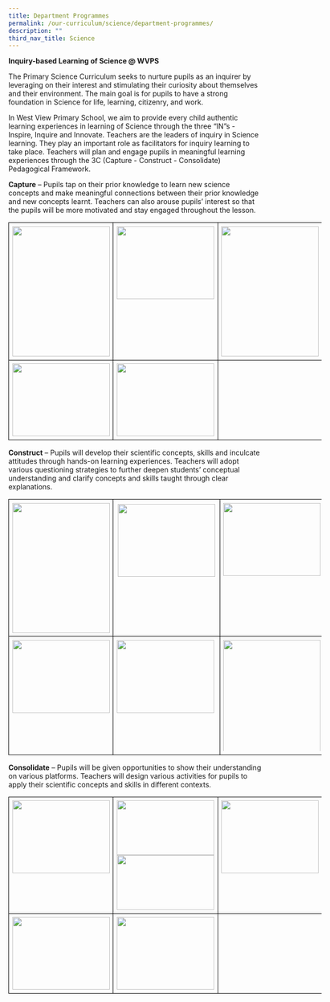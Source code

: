 ```yaml
---
title: Department Programmes
permalink: /our-curriculum/science/department-programmes/
description: ""
third_nav_title: Science
---
```

**Inquiry-based Learning of Science @ WVPS**

  

The Primary Science Curriculum seeks to nurture pupils as an inquirer by leveraging on their interest and stimulating their curiosity about themselves and their environment. The main goal is for pupils to have a strong foundation in Science for life, learning, citizenry, and work.&nbsp;

  

In West View Primary School, we aim to provide every child authentic learning experiences in learning of Science through the three “IN”s - Inspire, Inquire and Innovate. Teachers are the leaders of inquiry in Science learning. They play an important role as facilitators for inquiry learning to take place. Teachers will plan and engage pupils in meaningful learning experiences through the 3C (Capture - Construct - Consolidate) Pedagogical Framework.&nbsp;&nbsp;

  

**Capture** – Pupils tap on their prior knowledge to learn new science concepts and make meaningful connections between their prior knowledge and new concepts learnt. Teachers can also arouse pupils’ interest so that the pupils will be more motivated and stay engaged throughout the lesson.&nbsp;

  

  

  

<table style="border:none;border-collapse:collapse;table-layout:fixed;width:468pt"><colgroup><col><col><col></colgroup><tbody><tr style="height:0pt"><td style="border-left:solid #000000 1pt;border-right:solid #000000 1pt;border-bottom:solid #000000 1pt;border-top:solid #000000 1pt;vertical-align:top;padding:5pt 5pt 5pt 5pt;overflow:hidden;overflow-wrap:break-word;"><p style="line-height:1.2;margin-top:0pt;margin-bottom:0pt;" dir="ltr"><span style="font-size:12pt;font-family:Arial;color:#1c3458;background-color:transparent;font-weight:400;font-style:normal;font-variant:normal;text-decoration:none;vertical-align:baseline;white-space:pre;white-space:pre-wrap;"><span style="border:none;display:inline-block;overflow:hidden;width:194px;height:259px;"><img style="margin-left:0px;margin-top:0px;" height="259" width="194" src="https://lh6.googleusercontent.com/BBBInSLZFsFPMA6MBrnjpaT8JPC7ro2gQeQP3D_JPfnRRmCBd-sLExisGfRckR-cCj7MunjXzQOrzdfyvrlvoygFRf1fWQM_icmQ53N8w8ooMjotao4lSEyQl96W19Ltnz18m9oFPCQgjM4-rjXS6A"></span></span></p></td><td style="border-left:solid #000000 1pt;border-right:solid #000000 1pt;border-bottom:solid #000000 1pt;border-top:solid #000000 1pt;vertical-align:top;padding:5pt 5pt 5pt 5pt;overflow:hidden;overflow-wrap:break-word;"><p style="line-height:1.2;margin-top:0pt;margin-bottom:0pt;" dir="ltr"><span style="font-size:12pt;font-family:Arial;color:#1c3458;background-color:transparent;font-weight:400;font-style:normal;font-variant:normal;text-decoration:none;vertical-align:baseline;white-space:pre;white-space:pre-wrap;"><span style="border:none;display:inline-block;overflow:hidden;width:194px;height:145px;"><img style="margin-left:0px;margin-top:0px;" height="145" width="194" src="https://lh3.googleusercontent.com/kwHcAHZ1PtovB59eiUgEEhoyvyq_RM4FLWLQB2s1UQEDhjF0fA74Z6CfXVwFfHaIm0VzRqez_Lazyo-fhwPLzFDaz1eOVBYdR8IXJYio5LJa3aYpXiD01TdwIOnp4uUgVtHuQX4Vv2ll0BAwXrvbRg"></span></span></p></td><td style="border-left:solid #000000 1pt;border-right:solid #000000 1pt;border-bottom:solid #000000 1pt;border-top:solid #000000 1pt;vertical-align:top;padding:5pt 5pt 5pt 5pt;overflow:hidden;overflow-wrap:break-word;"><p style="line-height:1.2;margin-top:0pt;margin-bottom:0pt;" dir="ltr"><span style="font-size:12pt;font-family:Arial;color:#1c3458;background-color:transparent;font-weight:400;font-style:normal;font-variant:normal;text-decoration:none;vertical-align:baseline;white-space:pre;white-space:pre-wrap;"><span style="border:none;display:inline-block;overflow:hidden;width:194px;height:259px;"><img style="margin-left:0px;margin-top:0px;" height="259" width="194" src="https://lh4.googleusercontent.com/o5VShDbAZrqaj621O2f2sn1qOHIO0kfgEB-5vYB7WoHxMIV6GO76IKV3fYoUsG5Lt28T_e33A6sTlP8Ja8Tob38OUHSzfH5SA0cxYcwW0drue4yCiwUtWBAB26nf0P_VdZtQzAYNGMylUTdFD0f85A"></span></span></p></td></tr><tr style="height:0pt"><td style="border-left:solid #000000 1pt;border-right:solid #000000 1pt;border-bottom:solid #000000 1pt;border-top:solid #000000 1pt;vertical-align:top;padding:5pt 5pt 5pt 5pt;overflow:hidden;overflow-wrap:break-word;"><p style="line-height:1.2;margin-top:0pt;margin-bottom:0pt;" dir="ltr"><span style="font-size:12pt;font-family:Arial;color:#1c3458;background-color:transparent;font-weight:400;font-style:normal;font-variant:normal;text-decoration:none;vertical-align:baseline;white-space:pre;white-space:pre-wrap;"><span style="border:none;display:inline-block;overflow:hidden;width:194px;height:145px;"><img style="margin-left:0px;margin-top:0px;" height="145" width="194" src="https://lh6.googleusercontent.com/2gJ6ir0FvZMwBgusZxhsVkLoH2aOJuPdX-od6paLJAPx5mIVPtY-1VEXuZqrY__4KK8ZNEmZiOYhBCDwOGRpHakhuRYVuIlcJZ2_4bA0qcVsD1KLcBfQMr-meC7uG3hiQN788hlrqhkOsr_6iStK7Q"></span></span></p></td><td style="border-left:solid #000000 1pt;border-right:solid #000000 1pt;border-bottom:solid #000000 1pt;border-top:solid #000000 1pt;vertical-align:top;padding:5pt 5pt 5pt 5pt;overflow:hidden;overflow-wrap:break-word;"><p style="line-height:1.2;margin-top:0pt;margin-bottom:0pt;" dir="ltr"><span style="font-size:12pt;font-family:Arial;color:#1c3458;background-color:transparent;font-weight:400;font-style:normal;font-variant:normal;text-decoration:none;vertical-align:baseline;white-space:pre;white-space:pre-wrap;"><span style="border:none;display:inline-block;overflow:hidden;width:194px;height:145px;"><img style="margin-left:0px;margin-top:0px;" height="145" width="194" src="https://lh4.googleusercontent.com/2RLBU-WVa2DlYD9hou0gWjB0yvjjeNEF7m-iFmnBUeKcLJgaAjngKH7U7SIP3GGV2Zh3tTPiwQHn1s_FlrMg1u3RueFAntTdVTFR6jPkeAkT-Hqw38J8xSMRvRJUcKQD7bhMQFUi83fyU11ZxzID8w"></span></span></p></td><td style="border-left:solid #000000 1pt;border-right:solid #000000 1pt;border-bottom:solid #000000 1pt;border-top:solid #000000 1pt;vertical-align:top;padding:5pt 5pt 5pt 5pt;overflow:hidden;overflow-wrap:break-word;"><br></td></tr></tbody></table>

  

  

**Construct** – Pupils will develop their scientific concepts, skills and inculcate attitudes through hands-on learning experiences. Teachers will adopt various questioning strategies to further deepen students’ conceptual understanding and clarify concepts and skills taught through clear explanations.&nbsp;

  

  

  

  

<table style="border:none;border-collapse:collapse;table-layout:fixed;width:468pt"><colgroup><col><col><col></colgroup><tbody><tr style="height:0pt"><td style="border-left:solid #000000 1pt;border-right:solid #000000 1pt;border-bottom:solid #000000 1pt;border-top:solid #000000 1pt;vertical-align:top;padding:5pt 5pt 5pt 5pt;overflow:hidden;overflow-wrap:break-word;"><p style="line-height:1.2;margin-top:0pt;margin-bottom:0pt;" dir="ltr"><span style="font-size:12pt;font-family:Arial;color:#1c3458;background-color:transparent;font-weight:400;font-style:normal;font-variant:normal;text-decoration:none;vertical-align:baseline;white-space:pre;white-space:pre-wrap;"><span style="border:none;display:inline-block;overflow:hidden;width:194px;height:259px;"><img style="margin-left:0px;margin-top:0px;" height="259" width="194" src="https://lh4.googleusercontent.com/iqN_tshRlxR3Ss-g9ifGXN5LNd_06l_fqqnVeZQnMri5iy_zYYkcAQORhBi3U1iV7Ui4iiAjizT8Kpq-LQx9hTYX8Hf4791GUjRSb5qXMfeJebHmw3oC_ZQ2V57v5S-1kuwGeB32YncsKHBnFEd4QQ"></span></span></p></td><td style="border-left:solid #000000 1pt;border-right:solid #000000 1pt;border-bottom:solid #000000 1pt;border-top:solid #000000 1pt;vertical-align:top;padding:5pt 5pt 5pt 5pt;overflow:hidden;overflow-wrap:break-word;"><p style="line-height:1.2;margin-top:0pt;margin-bottom:0pt;" dir="ltr"><span style="font-size:12pt;font-family:Arial;color:#1c3458;background-color:transparent;font-weight:400;font-style:normal;font-variant:normal;text-decoration:none;vertical-align:baseline;white-space:pre;white-space:pre-wrap;"><span style="border:2pt solid #ffffff;display:inline-block;overflow:hidden;width:194px;height:145px;"><img style="margin-left:0px;margin-top:0px;" height="145" width="194" src="https://lh6.googleusercontent.com/Q4KwnIbHZUoHBCRsepXaGFQLXbHoKB0mkRv0mtEHTO_lIhJaDSHB3QQnWSf5WlZWJoh0eJ6RvfQOKy1-Ksxg9j34hmKXu1NQEfj7_uyfa5j3z0aYHHSvKqBMF-h8OMErZVZ-0MCkJXAS1MwjePJQ2w"></span></span></p></td><td style="border-left:solid #000000 1pt;border-right:solid #000000 1pt;border-bottom:solid #000000 1pt;border-top:solid #000000 1pt;vertical-align:top;padding:5pt 5pt 5pt 5pt;overflow:hidden;overflow-wrap:break-word;"><p style="line-height:1.2;margin-top:0pt;margin-bottom:0pt;" dir="ltr"><span style="font-size:12pt;font-family:Arial;color:#1c3458;background-color:transparent;font-weight:400;font-style:normal;font-variant:normal;text-decoration:none;vertical-align:baseline;white-space:pre;white-space:pre-wrap;"><span style="border:none;display:inline-block;overflow:hidden;width:194px;height:145px;"><img style="margin-left:0px;margin-top:0px;" height="145" width="194" src="https://lh3.googleusercontent.com/glRnHeCDv5SeayoRkMpfvf9eZLrd_97pyZJQqPM8okmV2S1X9C7qjIiKsZluOXlwK0W8lQhfXtky1aMcseHF2s65x5GhCBfg8ZYzkoccCwMvenryu1E1VCqNZ3N5pa2vO9cg0kPjaY6T1JhRuKf3-w"></span></span></p></td></tr><tr style="height:0pt"><td style="border-left:solid #000000 1pt;border-right:solid #000000 1pt;border-bottom:solid #000000 1pt;border-top:solid #000000 1pt;vertical-align:top;padding:5pt 5pt 5pt 5pt;overflow:hidden;overflow-wrap:break-word;"><p style="line-height:1.2;margin-top:0pt;margin-bottom:0pt;" dir="ltr"><span style="font-size:12pt;font-family:Arial;color:#1c3458;background-color:transparent;font-weight:400;font-style:normal;font-variant:normal;text-decoration:none;vertical-align:baseline;white-space:pre;white-space:pre-wrap;"><span style="border:none;display:inline-block;overflow:hidden;width:194px;height:145px;"><img style="margin-left:0px;margin-top:0px;" height="145" width="194" src="https://lh4.googleusercontent.com/YgANB49AjaMH5JqpG6SHOw9rVYb9cHzQhrW8ZcoO8rxjoVbLmeFDD-sJ_xsheRWb7RpwuVBE9a9pFd5lxYqhwxwrbSlq214oY2k29vf3auBilRVOEZdNgof8af_6OMItH8_imWBewiOAWpTsz8BhZw"></span></span></p></td><td style="border-left:solid #000000 1pt;border-right:solid #000000 1pt;border-bottom:solid #000000 1pt;border-top:solid #000000 1pt;vertical-align:top;padding:5pt 5pt 5pt 5pt;overflow:hidden;overflow-wrap:break-word;"><p style="line-height:1.2;margin-top:0pt;margin-bottom:0pt;" dir="ltr"><span style="font-size:12pt;font-family:Arial;color:#1c3458;background-color:transparent;font-weight:400;font-style:normal;font-variant:normal;text-decoration:none;vertical-align:baseline;white-space:pre;white-space:pre-wrap;"><span style="border:none;display:inline-block;overflow:hidden;width:194px;height:145px;"><img style="margin-left:0px;margin-top:0px;" height="145" width="194" src="https://lh5.googleusercontent.com/z73nUPEpgNFZEEK2us_XBfsr8GAflpaEjupnjv3Y4X5ddAa1eaK1-tigrQYqFx7cS5qoywPEz7wPRBAGYHJ3VfZZTjWXB0gPbL_sk9AUFW7po2zJW2L7_PIKZUWp1xDCZgyvwzO7CSSjDqbb3iGMPA"></span></span></p></td><td style="border-left:solid #000000 1pt;border-right:solid #000000 1pt;border-bottom:solid #000000 1pt;border-top:solid #000000 1pt;vertical-align:top;padding:5pt 5pt 5pt 5pt;overflow:hidden;overflow-wrap:break-word;"><p style="line-height:1.2;margin-top:0pt;margin-bottom:0pt;" dir="ltr"><span style="font-size:12pt;font-family:Arial;color:#1c3458;background-color:transparent;font-weight:400;font-style:normal;font-variant:normal;text-decoration:none;vertical-align:baseline;white-space:pre;white-space:pre-wrap;"><span style="border:none;display:inline-block;overflow:hidden;width:194px;height:221px;"><img style="margin-left:0px;margin-top:0px;" height="259.4586018839861" width="194" src="https://lh6.googleusercontent.com/HIh_kPdoUEsdgYfIngUizGQJIQPINLh8LA6GsqDv4tw-8k3vM6RujKAuLdON61xVTmCPhynu3ysp8cEeTIaLsVRVN_mxDjmDNiLaRyV5A_LAcd4NMtcOO6JeHBGMOcQiUzdSEp5WYZ1GFD8sTz2VWw"></span></span></p></td></tr></tbody></table>

  

  

**Consolidate** – Pupils will be given opportunities to show their understanding on various platforms. Teachers will design various activities for pupils to apply their scientific concepts and skills in different contexts.

  

  

  

<table style="border:none;border-collapse:collapse;table-layout:fixed;width:468pt"><colgroup><col><col><col></colgroup><tbody><tr style="height:0pt"><td style="border-left:solid #000000 1pt;border-right:solid #000000 1pt;border-bottom:solid #000000 1pt;border-top:solid #000000 1pt;vertical-align:top;padding:5pt 5pt 5pt 5pt;overflow:hidden;overflow-wrap:break-word;"><p style="line-height:1.2;margin-top:0pt;margin-bottom:0pt;" dir="ltr"><span style="font-size:12pt;font-family:Arial;color:#1c3458;background-color:transparent;font-weight:400;font-style:normal;font-variant:normal;text-decoration:none;vertical-align:baseline;white-space:pre;white-space:pre-wrap;"><span style="border:none;display:inline-block;overflow:hidden;width:194px;height:145px;"><img style="margin-left:0px;margin-top:0px;" height="145" width="194" src="https://lh5.googleusercontent.com/99iaID4gcOHUhX72Y-z77TAXdGVA4D_PaTX6OTxs2f14EQkBiL_7BWkYOlVK9Q8RkoIeJcMXpL4diEZ2QrWRdb1aubTJ7a2ewSedsbycQZZDNgEasfO-7rKTeYqJYE59BuCASTxuXvMCXQNgWFW9pw"></span></span></p></td><td style="border-left:solid #000000 1pt;border-right:solid #000000 1pt;border-bottom:solid #000000 1pt;border-top:solid #000000 1pt;vertical-align:top;padding:5pt 5pt 5pt 5pt;overflow:hidden;overflow-wrap:break-word;"><p style="line-height:1.2;margin-top:0pt;margin-bottom:0pt;" dir="ltr"><span style="font-size:12pt;font-family:Arial;color:#1c3458;background-color:transparent;font-weight:400;font-style:normal;font-variant:normal;text-decoration:none;vertical-align:baseline;white-space:pre;white-space:pre-wrap;"><span style="border:none;display:inline-block;overflow:hidden;width:194px;height:109px;"><img style="margin-left:0px;margin-top:0px;" height="109" width="194" src="https://lh5.googleusercontent.com/F42vM8NGeusrzG0wvam7vj6x8_teSYgHvvwn2H1xTp5nOcPVy2q3athLGCXyBbts43D8pQQmUHxBfCKhxhpffhd3cYdKev7r2kW9LdAQKYegCfrfh-n_YlDZDaXJqFJbb8rBDmzauhjdM0kDseSXOQ"></span></span><span style="font-size:12pt;font-family:Arial;color:#1c3458;background-color:transparent;font-weight:400;font-style:normal;font-variant:normal;text-decoration:none;vertical-align:baseline;white-space:pre;white-space:pre-wrap;"><span style="border:none;display:inline-block;overflow:hidden;width:194px;height:109px;"><img style="margin-left:0px;margin-top:0px;" height="109" width="194" src="https://lh5.googleusercontent.com/pQ5NWFPLKW_jhNWsGRdALcLYamePmWSMzM86K-XCdwl9ddKa45h0zai_RdIzaupRpWczwRGq0k-itI9orr0YQq5QSYUDrFLzjFrStHwgELigIPbkuTd8TW6hlE2rshgE-PC3EHqVThy_gBfTRfus1Q"></span></span></p></td><td style="border-left:solid #000000 1pt;border-right:solid #000000 1pt;border-bottom:solid #000000 1pt;border-top:solid #000000 1pt;vertical-align:top;padding:5pt 5pt 5pt 5pt;overflow:hidden;overflow-wrap:break-word;"><p style="line-height:1.2;margin-top:0pt;margin-bottom:0pt;" dir="ltr"><span style="font-size:12pt;font-family:Arial;color:#1c3458;background-color:transparent;font-weight:400;font-style:normal;font-variant:normal;text-decoration:none;vertical-align:baseline;white-space:pre;white-space:pre-wrap;"><span style="border:none;display:inline-block;overflow:hidden;width:194px;height:145px;"><img style="margin-left:0px;margin-top:0px;" height="145" width="194" src="https://lh6.googleusercontent.com/hTE25Az9Sxj8gCQmKQgP2LbWATSYvl7FUNslVe7NG9LsktEvGdHRNERTTaUe6GvKrUSXWSMNuWraaZzCA4hR6dAK34-VXOVgfpY6aF1sojmv2qwacKKH1m4BeH7zrH28oY7lTpN5tJYMPd5grqOVpw"></span></span></p></td></tr><tr style="height:0pt"><td style="border-left:solid #000000 1pt;border-right:solid #000000 1pt;border-bottom:solid #000000 1pt;border-top:solid #000000 1pt;vertical-align:top;padding:5pt 5pt 5pt 5pt;overflow:hidden;overflow-wrap:break-word;"><p style="line-height:1.2;margin-top:0pt;margin-bottom:0pt;" dir="ltr"><span style="font-size:12pt;font-family:Arial;color:#1c3458;background-color:transparent;font-weight:400;font-style:normal;font-variant:normal;text-decoration:none;vertical-align:baseline;white-space:pre;white-space:pre-wrap;"><span style="border:none;display:inline-block;overflow:hidden;width:194px;height:145px;"><img style="margin-left:0px;margin-top:0px;" height="145" width="194" src="https://lh5.googleusercontent.com/co0xqWANTPU-la9A46vGO0h4BWT3tC4cLqO13Oe_OZtSX7aP9sLls1VFbfVJfB4n-TBRD3fA8Yfycp9zcXQqhFGpDA1UErRPthn723aUCefQ2xPXNBsbNCcSPNDZsZquyz6PbWuuZMKX6DodzVFBSg"></span></span></p></td><td style="border-left:solid #000000 1pt;border-right:solid #000000 1pt;border-bottom:solid #000000 1pt;border-top:solid #000000 1pt;vertical-align:top;padding:5pt 5pt 5pt 5pt;overflow:hidden;overflow-wrap:break-word;"><p style="line-height:1.2;margin-top:0pt;margin-bottom:0pt;" dir="ltr"><span style="font-size:12pt;font-family:Arial;color:#1c3458;background-color:transparent;font-weight:400;font-style:normal;font-variant:normal;text-decoration:none;vertical-align:baseline;white-space:pre;white-space:pre-wrap;"><span style="border:none;display:inline-block;overflow:hidden;width:194px;height:145px;"><img style="margin-left:0px;margin-top:0px;" height="145" width="194" src="https://lh4.googleusercontent.com/uRkGvOJLL1JwOFc9QX63pe0cjVp5LD0NTPtJWStLDvCVYlZivUHTJ5AbUA1pqhajRMpzY8cr-NiB8hMCMry7qmUfxzCYf3_p3bkQrWnb7L1LtzhOQ4IEGDSxq4DObV9F7YP-FONcDm5MUaMnMEm1lw"></span></span></p></td><td style="border-left:solid #000000 1pt;border-right:solid #000000 1pt;border-bottom:solid #000000 1pt;border-top:solid #000000 1pt;vertical-align:top;padding:5pt 5pt 5pt 5pt;overflow:hidden;overflow-wrap:break-word;"><br></td></tr></tbody></table>